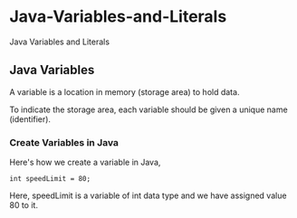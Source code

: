 # Java-Variables-and-Literals
Java Variables and Literals


## Java Variables

A variable is a location in memory (storage area) to hold data.

To indicate the storage area, each variable should be given a unique name (identifier). 

### Create Variables in Java

Here's how we create a variable in Java,

```
int speedLimit = 80;
```

Here, speedLimit is a variable of int data type and we have assigned value 80 to it.
